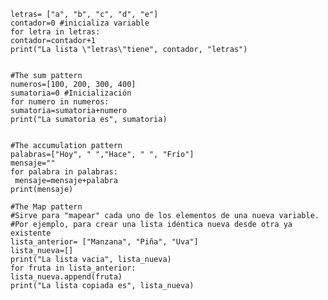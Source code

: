     letras= ["a", "b", "c", "d", "e"]
    contador=0 #inicializa variable
    for letra in letras:
    contador=contador+1
    print("La lista \"letras\"tiene", contador, "letras")


    #The sum pattern
    numeros=[100, 200, 300, 400]
    sumatoria=0 #Inicialización
    for numero in numeros:
    sumatoria=sumatoria+numero
    print("La sumatoria es", sumatoria)


    #The accumulation pattern
    palabras=["Hoy", " ","Hace", " ", "Frío"]
    mensaje=""
    for palabra in palabras:
     mensaje=mensaje+palabra
    print(mensaje)

    #The Map pattern
    #Sirve para "mapear" cada uno de los elementos de una nueva variable.
    #Por ejemplo, para crear una lista idéntica nueva desde otra ya existente
    lista_anterior= ["Manzana", "Piña", "Uva"]
    lista_nueva=[]
    print("La lista vacia", lista_nueva)
    for fruta in lista_anterior:
    lista_nueva.append(fruta)
    print("La lista copiada es", lista_nueva)
